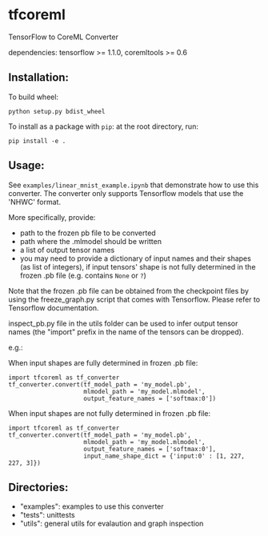 # tfcoreml
TensorFlow to CoreML Converter

dependencies: tensorflow >= 1.1.0, coremltools >= 0.6

## Installation:

To build wheel:
```
python setup.py bdist_wheel
```

To install as a package with `pip`: at the root directory, run:
```
pip install -e .
```

## Usage:
See `examples/linear_mnist_example.ipynb` that demonstrate how to use this converter.
The converter only supports Tensorflow models that use the 'NHWC' format.

More specifically, provide:
- path to the frozen pb file to be converted
- path where the .mlmodel should be written
- a list of output tensor names
- you may need to provide a dictionary of input names and their shapes (as list of integers), if input tensors' shape is not fully determined in the frozen .pb file (e.g. contains `None` or `?`)

Note that the frozen .pb file can be obtained from the checkpoint files
by using the freeze_graph.py script that comes with Tensorflow. Please refer to Tensorflow documentation.

inspect_pb.py file in the utils folder can be used to infer output tensor names
(the "import" prefix in the name of the tensors can be dropped).

e.g.:

When input shapes are fully determined in frozen .pb file:
```
import tfcoreml as tf_converter
tf_converter.convert(tf_model_path = 'my_model.pb',
                     mlmodel_path = 'my_model.mlmodel',
                     output_feature_names = ['softmax:0'])					
```

When input shapes are not fully determined in frozen .pb file:
```
import tfcoreml as tf_converter
tf_converter.convert(tf_model_path = 'my_model.pb',
                     mlmodel_path = 'my_model.mlmodel',
                     output_feature_names = ['softmax:0'],
                     input_name_shape_dict = {'input:0' : [1, 227, 227, 3]})
```

## Directories:
- "examples": examples to use this converter
- "tests": unittests
- "utils": general utils for evalaution and graph inspection

